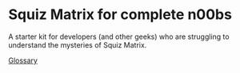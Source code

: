 # Squiz Matrix for complete n00bs

A starter kit for developers (and other geeks) who are struggling to understand the mysteries of Squiz Matrix.

[Glossary](../blob/master/glossary.md)
